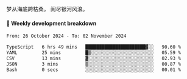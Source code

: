 梦从海底跨枯桑。
阅尽银河风浪。


#### 📝 Weekly development breakdown

<!--START_SECTION:waka-->

```txt
From: 26 October 2024 - To: 02 November 2024

TypeScript   6 hrs 49 mins   ██████████████████████▓░░   90.60 %
YAML         25 mins         █▒░░░░░░░░░░░░░░░░░░░░░░░   05.59 %
CSV          13 mins         ▓░░░░░░░░░░░░░░░░░░░░░░░░   02.93 %
JSON         3 mins          ▒░░░░░░░░░░░░░░░░░░░░░░░░   00.87 %
Bash         0 secs          ░░░░░░░░░░░░░░░░░░░░░░░░░   00.01 %
```

<!--END_SECTION:waka-->




